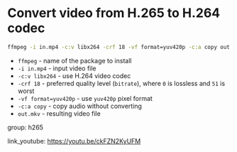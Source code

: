 # Convert video from H.265 to H.264 codec

```bash
ffmpeg -i in.mp4 -c:v libx264 -crf 18 -vf format=yuv420p -c:a copy out.mkv

```

- `ffmpeg` - name of the package to install
- `-i in.mp4` - input video file
- `-c:v libx264` - use H.264 video codec
- `-crf 18` - preferred quality level (`bitrate`), where `0` is lossless and `51` is worst
- `-vf format=yuv420p` - use `yuv420p` pixel format
- `-c:a copy` - copy audio without converting
- `out.mkv` - resulting video file

group: h265


link_youtube: https://youtu.be/ckFZN2KyUFM
